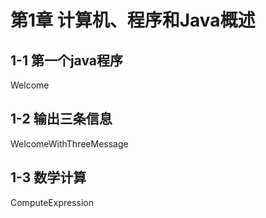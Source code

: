 # 第1章 计算机、程序和Java概述
## 1-1 第一个java程序
Welcome
## 1-2 输出三条信息
WelcomeWithThreeMessage
## 1-3 数学计算
ComputeExpression

